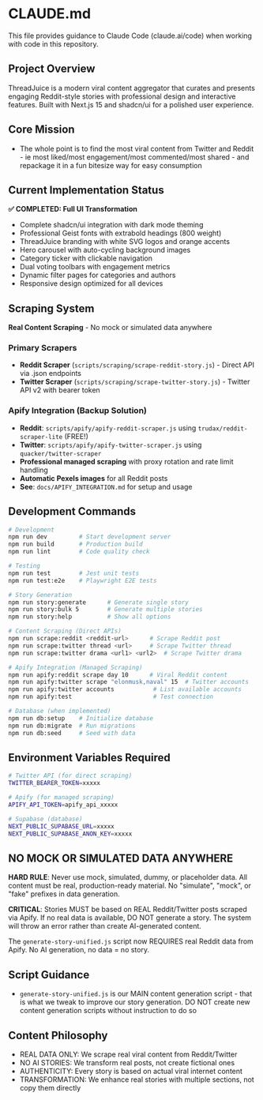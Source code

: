 # CLAUDE.md

This file provides guidance to Claude Code (claude.ai/code) when working with code in this repository.

## Project Overview

ThreadJuice is a modern viral content aggregator that curates and presents engaging Reddit-style stories with professional design and interactive features. Built with Next.js 15 and shadcn/ui for a polished user experience.

## Core Mission

- The whole point is to find the most viral content from Twitter and Reddit - ie most liked/most engagement/most commented/most shared - and repackage it in a fun bitesize way for easy consumption

## Current Implementation Status

**✅ COMPLETED: Full UI Transformation**

- Complete shadcn/ui integration with dark mode theming
- Professional Geist fonts with extrabold headings (800 weight)
- ThreadJuice branding with white SVG logos and orange accents
- Hero carousel with auto-cycling background images
- Category ticker with clickable navigation
- Dual voting toolbars with engagement metrics
- Dynamic filter pages for categories and authors
- Responsive design optimized for all devices

## Scraping System

**Real Content Scraping** - No mock or simulated data anywhere

### Primary Scrapers
- **Reddit Scraper** (`scripts/scraping/scrape-reddit-story.js`) - Direct API via .json endpoints
- **Twitter Scraper** (`scripts/scraping/scrape-twitter-story.js`) - Twitter API v2 with bearer token

### Apify Integration (Backup Solution)
- **Reddit**: `scripts/apify/apify-reddit-scraper.js` using `trudax/reddit-scraper-lite` (FREE!)
- **Twitter**: `scripts/apify/apify-twitter-scraper.js` using `quacker/twitter-scraper`
- **Professional managed scraping** with proxy rotation and rate limit handling
- **Automatic Pexels images** for all Reddit posts
- **See**: `docs/APIFY_INTEGRATION.md` for setup and usage

## Development Commands

```bash
# Development
npm run dev         # Start development server
npm run build       # Production build
npm run lint        # Code quality check

# Testing
npm run test        # Jest unit tests
npm run test:e2e    # Playwright E2E tests

# Story Generation
npm run story:generate      # Generate single story
npm run story:bulk 5        # Generate multiple stories
npm run story:help          # Show all options

# Content Scraping (Direct APIs)
npm run scrape:reddit <reddit-url>      # Scrape Reddit post
npm run scrape:twitter thread <url>     # Scrape Twitter thread
npm run scrape:twitter drama <url1> <url2>  # Scrape Twitter drama

# Apify Integration (Managed Scraping)
npm run apify:reddit scrape day 10      # Viral Reddit content
npm run apify:twitter scrape "elonmusk,naval" 15  # Twitter accounts
npm run apify:twitter accounts           # List available accounts
npm run apify:test                       # Test connection

# Database (when implemented)
npm run db:setup    # Initialize database
npm run db:migrate  # Run migrations
npm run db:seed     # Seed with data
```

## Environment Variables Required

```bash
# Twitter API (for direct scraping)
TWITTER_BEARER_TOKEN=xxxxx

# Apify (for managed scraping)
APIFY_API_TOKEN=apify_api_xxxxx

# Supabase (database)
NEXT_PUBLIC_SUPABASE_URL=xxxxx
NEXT_PUBLIC_SUPABASE_ANON_KEY=xxxxx
```

## NO MOCK OR SIMULATED DATA ANYWHERE
**HARD RULE**: Never use mock, simulated, dummy, or placeholder data. All content must be real, production-ready material. No "simulate", "mock", or "fake" prefixes in data generation. 

**CRITICAL**: Stories MUST be based on REAL Reddit/Twitter posts scraped via Apify. If no real data is available, DO NOT generate a story. The system will throw an error rather than create AI-generated content.

The `generate-story-unified.js` script now REQUIRES real Reddit data from Apify. No AI generation, no data = no story.

## Script Guidance
- `generate-story-unified.js` is our MAIN content generation script - that is what we tweak to improve our story generation. DO NOT create new content generation scripts without instruction to do so

## Content Philosophy
- REAL DATA ONLY: We scrape real viral content from Reddit/Twitter
- NO AI STORIES: We transform real posts, not create fictional ones
- AUTHENTICITY: Every story is based on actual viral internet content
- TRANSFORMATION: We enhance real stories with multiple sections, not copy them directly